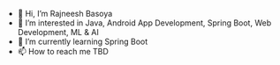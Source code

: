 - 👋 Hi, I’m Rajneesh Basoya
- 👀 I’m interested in Java, Android App Development, Spring Boot, Web Development, ML & AI
- 🌱 I’m currently learning Spring Boot
- 📫 How to reach me TBD

<!---
rajneesh11/rajneesh11 is a ✨ special ✨ repository because its `README.md` (this file) appears on your GitHub profile.
You can click the Preview link to take a look at your changes.
--->
